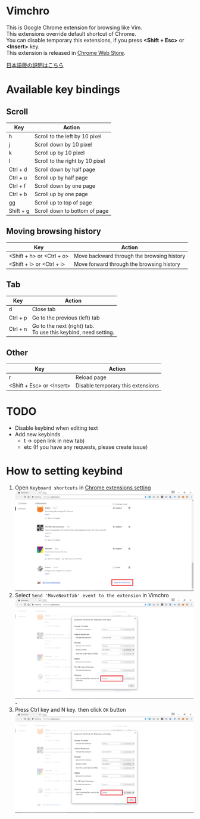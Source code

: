 # Vimchro
This is Google Chrome extension for browsing like Vim.  
This extensions override default shortcut of Chrome.  
You can disable temporary this extensions, if you press **&lt;Shift + Esc&gt;** or **&lt;Insert&gt;** key.  
This extension is released in [Chrome Web Store](https://chrome.google.com/webstore/detail/vimchro/ldmkelbnjdchgboamnnmlpplmmbpifjh).

[日本語版の説明はこちら](./README_jp.md)

# Available key bindings
## Scroll
|Key|Action|
|---|---|
|h|Scroll to the left by 10 pixel|
|j|Scroll down by 10 pixel|
|k|Scroll up by 10 pixel|
|l|Scroll to the right by 10 pixel|
|Ctrl + d|Scroll down by half page|
|Ctrl + u|Scroll up by half page|
|Ctrl + f|Scroll down by one page|
|Ctrl + b|Scroll up by one page|
|gg|Scroll up to top of page|
|Shift + g|Scroll down to bottom of page|

## Moving browsing history
|Key|Action|
|---|---|
|&lt;Shift + h&gt; or &lt;Ctrl + o&gt;|Move backward through the browsing history|
|&lt;Shift + l&gt; or &lt;Ctrl + i&gt;|Move forward through the browsing history|

## Tab
|Key|Action|
|---|---|
|d|Close tab|
|Ctrl + p|Go to the previous (left) tab|
|Ctrl + n|Go to the next (right) tab. <br> To use this keybind, need setting.|

## Other
|Key|Action|
|---|---|
|r|Reload page|
|&lt;Shift + Esc&gt; or &lt;Insert&gt;|Disable temporary this extensions|

# TODO
* Disable keybind when editing text
* Add new keybinds
  * t -> open link in new tab)
  * etc (If you have any requests, please create issue)

# How to setting keybind
1. Open `Keyboard shortcuts` in [Chrome extensions setting](chrome://settings/)
![Capture1](capture/setting-keybind_1.png)
2. Select `Send 'MoveNextTab' event to the extension` in Vimchro
![Capture1](capture/setting-keybind_2.png)-
3. Press Ctrl key and N key. then click `OK` button
![Capture1](capture/setting-keybind_3.png)

